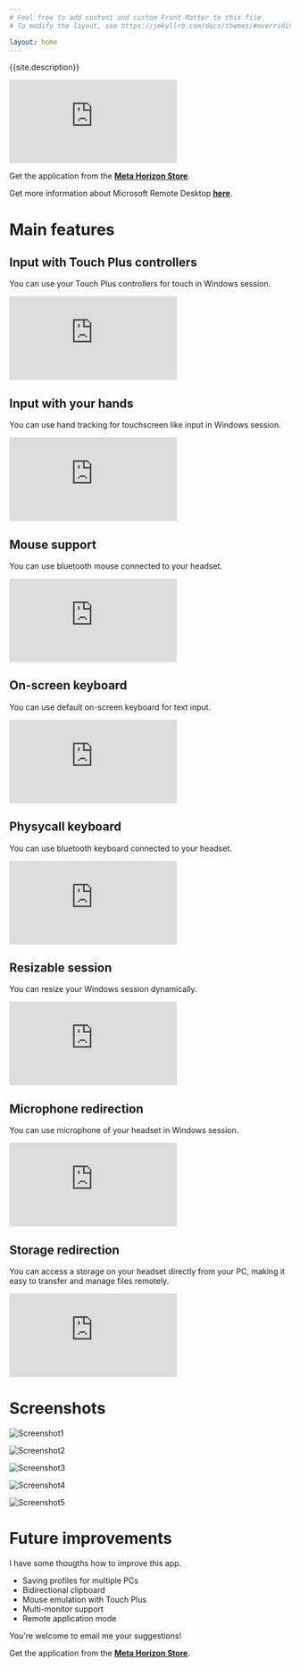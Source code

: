```yaml
---
# Feel free to add content and custom Front Matter to this file.
# To modify the layout, see https://jekyllrb.com/docs/themes/#overriding-theme-defaults

layout: home
---
```


{{site.description}}

<iframe src="https://www.youtube.com/embed/tpnQCTW_r-I" title="RDVR (Remote Desktop Virtual Reality) RDP Client for Meta Quest" frameborder="0" allow="accelerometer; clipboard-write; encrypted-media; gyroscope; picture-in-picture; web-share" referrerpolicy="strict-origin-when-cross-origin" allowfullscreen> </iframe>

Get the application from the **[Meta Horizon Store](https://www.meta.com/experiences/rdvr/28973098608955930/)**.

Get more information about Microsoft Remote Desktop **[here](https://aka.ms/rdapps)**.

# Main features

## Input with Touch Plus controllers

You can use your Touch Plus controllers for touch in Windows session.
<iframe src="https://www.youtube.com/embed/mw6rxj8YeNY" title="RDVR Touch Plus controllers" frameborder="0" allow="accelerometer; clipboard-write; encrypted-media; gyroscope; picture-in-picture; web-share" referrerpolicy="strict-origin-when-cross-origin" allowfullscreen> </iframe>

## Input with your hands

You can use hand tracking for touchscreen like input in Windows session.
<iframe src="https://www.youtube.com/embed/hiB92zjWgJg" title="RDVR hand input" frameborder="0" allow="accelerometer; clipboard-write; encrypted-media; gyroscope; picture-in-picture; web-share" referrerpolicy="strict-origin-when-cross-origin" allowfullscreen> </iframe>

## Mouse support

You can use bluetooth mouse connected to your headset.
<iframe src="https://www.youtube.com/embed/pfFDqx7hZwI" title="RDVR mouse input" frameborder="0" allow="accelerometer; clipboard-write; encrypted-media; gyroscope; picture-in-picture; web-share" referrerpolicy="strict-origin-when-cross-origin" allowfullscreen> </iframe>

## On-screen keyboard

You can use default on-screen keyboard for text input.
<iframe src="https://www.youtube.com/embed/k2ZHqCGS6hk" title="RDVR On-screen keyboard" frameborder="0" allow="accelerometer; clipboard-write; encrypted-media; gyroscope; picture-in-picture; web-share" referrerpolicy="strict-origin-when-cross-origin" allowfullscreen> </iframe>

## Physycall keyboard

You can use bluetooth keyboard connected to your headset.
<iframe src="https://www.youtube.com/embed/WR6zJDoN26w" title="RDVR physical keyboard" frameborder="0" allow="accelerometer; clipboard-write; encrypted-media; gyroscope; picture-in-picture; web-share" referrerpolicy="strict-origin-when-cross-origin" allowfullscreen> </iframe>

## Resizable session

You can resize your Windows session dynamically.
<iframe src="https://www.youtube.com/embed/EYL2nO4nkao" title="RDVR Resizable session" frameborder="0" allow="accelerometer; clipboard-write; encrypted-media; gyroscope; picture-in-picture; web-share" referrerpolicy="strict-origin-when-cross-origin" allowfullscreen> </iframe>

## Microphone redirection

You can use microphone of your headset in Windows session.
<iframe src="https://www.youtube.com/embed/IHeSy9Y_-94" title="RDVR microphone redirection" frameborder="0" allow="accelerometer; clipboard-write; encrypted-media; gyroscope; picture-in-picture; web-share" referrerpolicy="strict-origin-when-cross-origin" allowfullscreen> </iframe>

## Storage redirection

You can access a storage on your headset directly from your PC, making it easy to transfer and manage files remotely.
<iframe src="https://www.youtube.com/embed/zhPYs5szOAc" title="RDVR storage redirection" frameborder="0" allow="accelerometer; clipboard-write; encrypted-media; gyroscope; picture-in-picture; web-share" referrerpolicy="strict-origin-when-cross-origin" allowfullscreen> </iframe>

# Screenshots

![Screenshot1](/images/Screenshot1.webp)

![Screenshot2](/images/Screenshot2.webp)

![Screenshot3](/images/Screenshot3.webp)

![Screenshot4](/images/Screenshot4.webp)

![Screenshot5](/images/Screenshot5.webp)

# Future improvements

I have some thougths how to improve this app.

- Saving profiles for multiple PCs
- Bidirectional сlipboard
- Mouse emulation with Touch Plus
- Multi-monitor support
- Remote application mode

You're welcome to email me your suggestions!

Get the application from the **[Meta Horizon Store](https://www.meta.com/experiences/rdvr/28973098608955930/)**.
